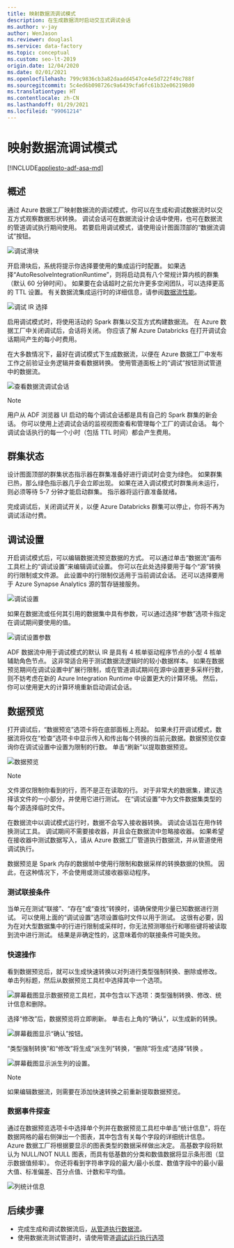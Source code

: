 ```yaml
---
title: 映射数据流调试模式
description: 在生成数据流时启动交互式调试会话
ms.author: v-jay
author: WenJason
ms.reviewer: douglasl
ms.service: data-factory
ms.topic: conceptual
ms.custom: seo-lt-2019
origin.date: 12/04/2020
ms.date: 02/01/2021
ms.openlocfilehash: 799c9836cb3a82daadd4547ce4e5d722f49c788f
ms.sourcegitcommit: 5c4ed6b098726c9a6439cfa6fc61b32e062198d0
ms.translationtype: HT
ms.contentlocale: zh-CN
ms.lasthandoff: 01/29/2021
ms.locfileid: "99061214"
---
```

# <a name="mapping-data-flow-debug-mode"></a>映射数据流调试模式

[!INCLUDE[appliesto-adf-asa-md](includes/appliesto-adf-asa-md.md)]

## <a name="overview"></a>概述

通过 Azure 数据工厂映射数据流的调试模式，你可以在生成和调试数据流时以交互方式观察数据形状转换。 调试会话可在数据流设计会话中使用，也可在数据流的管道调试执行期间使用。 若要启用调试模式，请使用设计图面顶部的“数据流调试”按钮。

![调试滑块](media/data-flow/debugbutton.png "调试滑块")

开启滑块后，系统将提示你选择要使用的集成运行时配置。 如果选择“AutoResolveIntegrationRuntime”，则将启动具有八个常规计算内核的群集（默认 60 分钟时间）。 如果要在会话超时之前允许更多空闲团队，可以选择更高的 TTL 设置。 有关数据流集成运行时的详细信息，请参阅[数据流性能](concepts-data-flow-performance.md#ir)。

![调试 IR 选择](media/data-flow/debug-new-1.png "调试 IR 选择")

启用调试模式时，将使用活动的 Spark 群集以交互方式构建数据流。 在 Azure 数据工厂中关闭调试后，会话将关闭。 你应该了解 Azure Databricks 在打开调试会话期间产生的每小时费用。

在大多数情况下，最好在调试模式下生成数据流，以便在 Azure 数据工厂中发布工作之前验证业务逻辑并查看数据转换。 使用管道面板上的“调试”按钮测试管道中的数据流。

![查看数据流调试会话](media/iterative-development-debugging/view-dataflow-debug-sessions.png)

> [!NOTE]
> 用户从 ADF 浏览器 UI 启动的每个调试会话都是具有自己的 Spark 群集的新会话。 你可以使用上述调试会话的监视视图查看和管理每个工厂的调试会话。 每个调试会话执行的每一个小时（包括 TTL 时间）都会产生费用。

## <a name="cluster-status"></a>群集状态

设计图面顶部的群集状态指示器在群集准备好进行调试时会变为绿色。 如果群集已热，那么绿色指示器几乎会立即出现。 如果在进入调试模式时群集尚未运行，则必须等待 5-7 分钟才能启动群集。 指示器将运行直准备就绪。

完成调试后，关闭调试开关，以便 Azure Databricks 群集可以停止，你将不再为调试活动付费。

## <a name="debug-settings"></a>调试设置

开启调试模式后，可以编辑数据流预览数据的方式。 可以通过单击“数据流”画布工具栏上的“调试设置”来编辑调试设置。 你可以在此处选择要用于每个“源”转换的行限制或文件源。 此设置中的行限制仅适用于当前调试会话。 还可以选择要用于 Azure Synapse Analytics 源的暂存链接服务。 

![调试设置](media/data-flow/debug-settings.png "调试设置")

如果在数据流或任何其引用的数据集中具有参数，可以通过选择“参数”选项卡指定在调试期间要使用的值。

![调试设置参数](media/data-flow/debug-settings2.png "调试设置参数")

ADF 数据流中用于调试模式的默认 IR 是具有 4 核单驱动程序节点的小型 4 核单辅助角色节点。 这非常适合用于测试数据流逻辑时的较小数据样本。 如果在数据预览期间在调试设置中扩展行限制，或在管道调试期间在源中设置更多采样行数，则不妨考虑在新的 Azure Integration Runtime 中设置更大的计算环境。 然后，你可以使用更大的计算环境重新启动调试会话。

## <a name="data-preview"></a>数据预览

打开调试后，“数据预览”选项卡将在底部面板上亮起。 如果未打开调试模式，数据流将仅在“检查”选项卡中显示传入和传出每个转换的当前元数据。数据预览仅查询你在调试设置中设置为限制的行数。 单击“刷新”以提取数据预览。

![数据预览](media/data-flow/datapreview.png "数据预览")

> [!NOTE]
> 文件源仅限制你看到的行，而不是正在读取的行。 对于非常大的数据集，建议选择该文件的一小部分，并使用它进行测试。 在“调试设置”中为文件数据集类型的每个源选择临时文件。

在数据流中以调试模式运行时，数据不会写入接收器转换。 调试会话旨在用作转换测试工具。 调试期间不需要接收器，并且会在数据流中忽略接收器。 如果希望在接收器中测试数据写入，请从 Azure 数据工厂管道执行数据流，并从管道使用调试执行。

数据预览是 Spark 内存的数据帧中使用行限制和数据采样的转换数据的快照。 因此，在这种情况下，不会使用或测试接收器驱动程序。

### <a name="testing-join-conditions"></a>测试联接条件

当单元在测试“联接”、“存在”或“查找”转换时，请确保使用少量已知数据进行测试。 可以使用上面的“调试设置”选项设置临时文件以用于测试。 这很有必要，因为在对大型数据集中的行进行限制或采样时，你无法预测哪些行和哪些键将被读取到流中进行测试。 结果是非确定性的，这意味着你的联接条件可能失败。

### <a name="quick-actions"></a>快速操作

看到数据预览后，就可以生成快速转换以对列进行类型强制转换、删除或修改。 单击列标题，然后从数据预览工具栏中选择其中一个选项。

![屏幕截图显示数据预览工具栏，其中包含以下选项：类型强制转换、修改、统计信息和删除。](media/data-flow/quick-actions1.png "快速操作")

选择“修改”后，数据预览将立即刷新。 单击右上角的“确认”，以生成新的转换。

![屏幕截图显示“确认”按钮。](media/data-flow/quick-actions2.png "快速操作")

“类型强制转换”和“修改”将生成“派生列”转换，“删除”将生成“选择”转换  。

![屏幕截图显示派生列的设置。](media/data-flow/quick-actions3.png "快速操作")

> [!NOTE]
> 如果编辑数据流，则需要在添加快速转换之前重新提取数据预览。

### <a name="data-profiling"></a>数据事件探查

通过在数据预览选项卡中选择单个列并在数据预览工具栏中单击“统计信息”，将在数据网格的最右侧弹出一个图表，其中包含有关每个字段的详细统计信息。 Azure 数据工厂将根据要显示的图表类型的数据采样做出决定。 高基数字段将默认为 NULL/NOT NULL 图表，而具有低基数的分类和数值数据将显示条形图（显示数据值频率）。 你还将看到字符串字段的最大/最小长度、数值字段中的最小/最大值、标准偏差、百分点值、计数和平均值。

![列统计信息](media/data-flow/stats.png "列统计信息")

## <a name="next-steps"></a>后续步骤

* 完成生成和调试数据流后，[从管道执行数据流](control-flow-execute-data-flow-activity.md)。
* 使用数据流测试管道时，请使用管道[调试运行执行选项](iterative-development-debugging.md)
